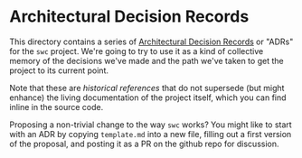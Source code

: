 # Architectural Decision Records

This directory contains a series of [Architectural Decision Records](https://adr.github.io/)
or "ADRs" for the `swc` project. We're going to try to use it as a kind of collective
memory of the decisions we've made and the path we've taken to get the project to its current
point.

Note that these are *historical references* that do not supersede (but might enhance) the living
documentation of the project itself, which you can find inline in the source code.

Proposing a non-trivial change to the way `swc` works? You might like to start with an ADR
by copying `template.md` into a new file, filling out a first version of the proposal, and
posting it as a PR on the github repo for discussion.
